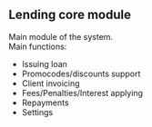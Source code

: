 ## Lending core module

Main module of the system.  
Main functions:
* Issuing loan
* Promocodes/discounts support
* Client invoicing
* Fees/Penalties/Interest applying
* Repayments
* Settings 
  

